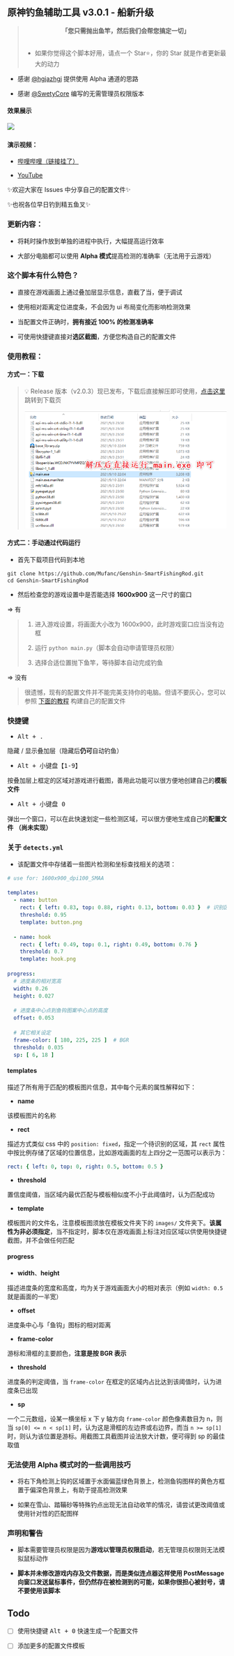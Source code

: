## 原神钓鱼辅助工具 v3.0.1 - 船新升级

> <div align="center"><b>「您只需抛出鱼竿，然后我们会帮您搞定一切」</b></div><br/>
> 
> * 如果你觉得这个脚本好用，请点一个 Star⭐，你的 Star 就是作者更新最大的动力
 
* 感谢 [@hgjazhgj](https://github.com/hgjazhgj) 提供使用 Alpha 通道的思路

* 感谢 [@SwetyCore](https://github.com/SwetyCore) 编写的无需管理员权限版本

#### 效果展示
 
![](images/demo.gif)

#### 演示视频：

* [哔哩哔哩（链接挂了）](https://www.bilibili.com/video/BV1q64y1h7Wu)
  
* [YouTube](https://youtu.be/lhUBmbiG1Oc)

✨欢迎大家在 Issues 中分享自己的配置文件✨

✨也祝各位早日钓到精五鱼叉✨

### 更新内容：

* 将耗时操作放到单独的进程中执行，大幅提高运行效率

* 大部分电脑都可以使用 **Alpha 模式**提高检测的准确率（无法用于云游戏）

### 这个脚本有什么特色？

* 直接在游戏画面上通过叠加层显示信息，直截了当，便于调试

* 使用相对距离定位进度条，不会因为 ui 布局变化而影响检测效果

* 当配置文件正确时，**拥有接近 100% 的检测准确率**

* 可使用快捷键直接对**选区截图**，方便您构造自己的配置文件

### 使用教程：

#### 方式一：下载

> 💡 Release 版本（v2.0.3）现已发布，下载后直接解压即可使用，[点击这里](https://github.com/Mufanc/Genshin-SmartFishingRod/releases/latest) 跳转到下载页
> 
> ![](images/quick-start.png)

#### 方式二：手动通过代码运行

* 首先下载项目代码到本地

```shell
git clone https://github.com/Mufanc/Genshin-SmartFishingRod.git
cd Genshin-SmartFishingRod
```

* 然后检查您的游戏设置中是否能选择 **1600x900** 这一尺寸的窗口

=> 有

> 1. 进入游戏设置，将画面大小改为 1600x900，此时游戏窗口应当没有边框
> 
> 2. 运行 `python main.py`（脚本会自动申请管理员权限）
> 
> 3. 选择合适位置抛下鱼竿，等待脚本自动完成钓鱼

=> 没有

> 很遗憾，现有的配置文件并不能完美支持你的电脑。但请不要灰心，您可以参照 [下面的教程](#关于-detectsyml) 构建自己的配置文件
 
### 快捷键

* <kbd>Alt + .</kbd> 
  
隐藏 / 显示叠加层（隐藏后**仍可**自动钓鱼）

* <kbd>Alt + 小键盘【1-9】</kbd> 
  
按叠加层上框定的区域对游戏进行截图，善用此功能可以很方便地创建自己的**模板文件**

* <kbd>Alt + 小键盘 0</kbd>

弹出一个窗口，可以在此快速划定一些检测区域，可以很方便地生成自己的**配置文件** **（尚未实现）**

### 关于 `detects.yml`

* 该配置文件中存储着一些图片检测和坐标查找相关的选项：

```yaml
# use for: 1600x900_dpi100_SMAA

templates:
  - name: button
    rect: { left: 0.83, top: 0.88, right: 0.13, bottom: 0.03 }  # 识别区域
    threshold: 0.95
    template: button.png

  - name: hook
    rect: { left: 0.49, top: 0.1, right: 0.49, bottom: 0.76 }
    threshold: 0.7
    template: hook.png

progress:
  # 进度条的相对宽高
  width: 0.26
  height: 0.027

  # 进度条中心点到鱼钩图案中心点的高度
  offset: 0.053

  # 其它相关设定
  frame-color: [ 180, 225, 225 ]  # BGR
  threshold: 0.035
  sp: [ 6, 18 ]

```

#### templates

描述了所有用于匹配的模板图片信息，其中每个元素的属性解释如下：

* **name**

该模板图片的名称

* **rect**

描述方式类似 css 中的 `position: fixed`，指定一个待识别的区域，其 `rect` 属性中按比例存储了区域的位置信息，比如游戏画面的左上四分之一范围可以表示为：

```yaml
rect: { left: 0, top: 0, right: 0.5, bottom: 0.5 }
```

* **threshold**

置信度阈值，当区域内最优匹配与模板相似度不小于此阈值时，认为匹配成功

* **template**

模板图片的文件名，注意模板图须放在模板文件夹下的 `images/` 文件夹下。**该属性为非必须指定**，当不指定时，脚本仅在游戏画面上标注对应区域以供使用快捷键截图，并不会做任何匹配

#### progress

* **width**、**height**

描述进度条的宽度和高度，均为关于游戏画面大小的相对表示（例如 `width: 0.5` 就是画面的一半宽）

* **offset**

进度条中心与「鱼钩」图标的相对距离

* **frame-color**

游标和滑框的主要颜色，**注意是按 BGR 表示**

* **threshold**

进度条的判定阈值，当 `frame-color` 在框定的区域内占比达到该阈值时，认为进度条已出现

* **sp**

一个二元数组，设某一横坐标 x 下 y 轴方向 `frame-color` 颜色像素数目为 n，则当 `sp[0] <= n < sp[1]` 时，认为这是滑框的左边界或右边界，而当 `n >= sp[1]` 时，则认为该位置是游标。用截图工具截图并设法放大计数，便可得到 sp 的最佳取值

### 无法使用 Alpha 模式时的一些调用技巧

* 将右下角检测上钩的区域置于水面偏蓝绿色背景上，检测鱼钩图样的黄色方框置于偏深色背景上，有助于提高检测效果

* 如果在雪山、踏鞴砂等特殊钓点出现无法自动收竿的情况，请尝试更改阈值或使用针对性的匹配图样

### 声明和警告

* 脚本需要管理员权限是因为**游戏以管理员权限启动**，若无管理员权限则无法模拟鼠标动作

* **脚本并未修改游戏内存及文件数据，而是类似连点器这样使用 PostMessage 向窗口发送鼠标事件，但仍然存在被检测到的可能，如果你很担心被封号，请不要使用该脚本**

## Todo

* [ ] 使用快捷键 <kbd>Alt + 0</kbd> 快速生成一个配置文件

* [ ] 添加更多的配置文件模板